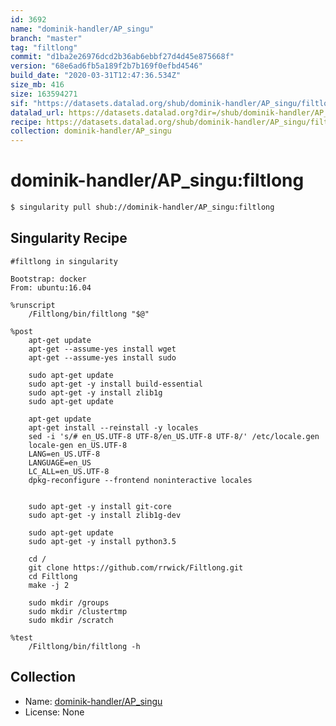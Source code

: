 ```yaml
---
id: 3692
name: "dominik-handler/AP_singu"
branch: "master"
tag: "filtlong"
commit: "d1ba2e26976dcd2b36ab6ebbf27d4d45e875668f"
version: "68e6ad6fb5a189f2b7b169f0efbd4546"
build_date: "2020-03-31T12:47:36.534Z"
size_mb: 416
size: 163594271
sif: "https://datasets.datalad.org/shub/dominik-handler/AP_singu/filtlong/2020-03-31-d1ba2e26-68e6ad6f/68e6ad6fb5a189f2b7b169f0efbd4546.simg"
datalad_url: https://datasets.datalad.org?dir=/shub/dominik-handler/AP_singu/filtlong/2020-03-31-d1ba2e26-68e6ad6f/
recipe: https://datasets.datalad.org/shub/dominik-handler/AP_singu/filtlong/2020-03-31-d1ba2e26-68e6ad6f/Singularity
collection: dominik-handler/AP_singu
---
```


# dominik-handler/AP_singu:filtlong

```bash
$ singularity pull shub://dominik-handler/AP_singu:filtlong
```

## Singularity Recipe

```singularity
#filtlong in singularity

Bootstrap: docker
From: ubuntu:16.04

%runscript
    /Filtlong/bin/filtlong "$@"

%post
    apt-get update
    apt-get --assume-yes install wget
    apt-get --assume-yes install sudo

    sudo apt-get update
    sudo apt-get -y install build-essential
    sudo apt-get -y install zlib1g
    sudo apt-get update

    apt-get update
    apt-get install --reinstall -y locales
    sed -i 's/# en_US.UTF-8 UTF-8/en_US.UTF-8 UTF-8/' /etc/locale.gen
    locale-gen en_US.UTF-8
    LANG=en_US.UTF-8
    LANGUAGE=en_US 
    LC_ALL=en_US.UTF-8
    dpkg-reconfigure --frontend noninteractive locales


    sudo apt-get -y install git-core   
    sudo apt-get -y install zlib1g-dev 
 
    sudo apt-get update
    sudo apt-get -y install python3.5
    
    cd /
    git clone https://github.com/rrwick/Filtlong.git
    cd Filtlong
    make -j 2    
    
    sudo mkdir /groups
    sudo mkdir /clustertmp
    sudo mkdir /scratch

%test
    /Filtlong/bin/filtlong -h
```

## Collection

 - Name: [dominik-handler/AP_singu](https://github.com/dominik-handler/AP_singu)
 - License: None

